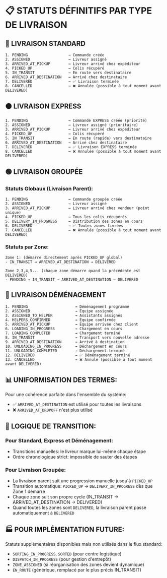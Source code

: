 # 📋 STATUTS DÉFINITIFS PAR TYPE DE LIVRAISON

## 🔵 **LIVRAISON STANDARD**
```
1. PENDING                  → Commande créée
2. ASSIGNED                 → Livreur assigné
3. ARRIVED_AT_PICKUP        → Livreur arrivé chez expéditeur
4. PICKED_UP                → Colis récupéré
5. IN_TRANSIT               → En route vers destinataire  
6. ARRIVED_AT_DESTINATION   → Arrivé chez destinataire
7. DELIVERED                → ✅ Livraison terminée
8. CANCELLED                → ❌ Annulée (possible à tout moment avant DELIVERED)
```

## 🟠 **LIVRAISON EXPRESS** 
```
1. PENDING                  → Commande EXPRESS créée (priorité)
2. ASSIGNED                 → Livreur assigné (prioritaire)
3. ARRIVED_AT_PICKUP        → Livreur arrivé chez expéditeur
4. PICKED_UP                → Colis récupéré
5. IN_TRANSIT               → En route (rapide) vers destinataire
6. ARRIVED_AT_DESTINATION   → Arrivé chez destinataire
7. DELIVERED                → ✅ Livraison EXPRESS terminée
8. CANCELLED                → ❌ Annulée (possible à tout moment avant DELIVERED)
```

## 🟢 **LIVRAISON GROUPÉE**

### **Statuts Globaux (Livraison Parent):**
```
1. PENDING                  → Commande groupée créée
2. ASSIGNED                 → Livreur assigné
3. ARRIVED_AT_PICKUP        → Livreur arrivé chez vendeur (point unique)
4. PICKED_UP                → Tous les colis récupérés
5. DELIVERY_IN_PROGRESS     → Distribution des zones en cours
6. DELIVERED                → ✅ Toutes zones livrées
7. CANCELLED                → ❌ Annulée (possible à tout moment avant DELIVERED)
```

### **Statuts par Zone:**
```
Zone 1: (démarre directement après PICKED_UP global)
- IN_TRANSIT → ARRIVED_AT_DESTINATION → DELIVERED

Zone 2,3,4,5... (chaque zone démarre quand la précédente est DELIVERED)
- PENDING → IN_TRANSIT → ARRIVED_AT_DESTINATION → DELIVERED
```

## 🔴 **LIVRAISON DÉMÉNAGEMENT**
```
1. PENDING                     → Déménagement programmé
2. ASSIGNED                    → Équipe assignée
3. ASSIGNED_TO_HELPER          → Assistants assignés
4. HELPERS_CONFIRMED           → Équipe confirmée
5. ARRIVED_AT_PICKUP           → Équipe arrivée chez client
6. LOADING_IN_PROGRESS         → Chargement en cours
7. LOADING_COMPLETED           → Chargement terminé
8. IN_TRANSIT                  → Transport vers nouvelle adresse
9. ARRIVED_AT_DESTINATION      → Arrivé à destination
10. UNLOADING_IN_PROGRESS      → Déchargement en cours
11. UNLOADING_COMPLETED        → Déchargement terminé
12. DELIVERED                  → ✅ Déménagement terminé
13. CANCELLED                  → ❌ Annulé (possible à tout moment avant DELIVERED)
```

## 📊 **UNIFORMISATION DES TERMES:**

Pour une cohérence parfaite dans l'ensemble du système:
- ✅ `ARRIVED_AT_DESTINATION` est utilisé pour toutes les livraisons
- ❌ `ARRIVED_AT_DROPOFF` n'est plus utilisé

## 🔄 **LOGIQUE DE TRANSITION:**

### Pour Standard, Express et Déménagement:
- Transitions manuelles: le livreur marque lui-même chaque étape
- Ordre chronologique strict: impossible de sauter des étapes

### Pour Livraison Groupée:
- La livraison parent suit une progression manuelle jusqu'à `PICKED_UP`
- Transition automatique: `PICKED_UP` → `DELIVERY_IN_PROGRESS` dès que Zone 1 démarre
- Chaque zone suit son propre cycle (IN_TRANSIT → ARRIVED_AT_DESTINATION → DELIVERED)
- Quand toutes les zones sont `DELIVERED`, la livraison parent passe automatiquement à `DELIVERED`

## 🏭 **POUR IMPLÉMENTATION FUTURE:**

Statuts supplémentaires disponibles mais non utilisés dans le flux standard:
- `SORTING_IN_PROGRESS`, `SORTED` (pour centre logistique)
- `DISPATCH_IN_PROGRESS` (pour gestion d'entrepôt)
- `ZONE_ASSIGNED` (si réorganisation des zones devient dynamique)
- `EN_ROUTE` (générique, remplacé par le plus précis IN_TRANSIT)